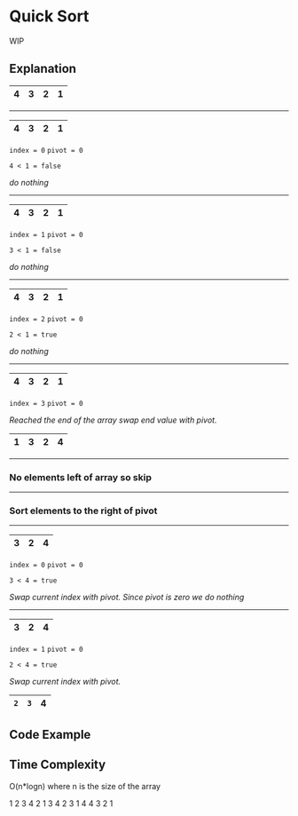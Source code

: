 # Quick Sort

WIP

## Explanation

| 4 | 3 | 2 | 1 |
|---|---|---|---|

---
| 4 | 3 | 2 | 1 |
|---|---|---|---|

`index = 0`
`pivot = 0`

`4 < 1 = false`

*do nothing*

---
| 4 | 3 | 2 | 1 |
|---|---|---|---|

`index = 1`
`pivot = 0`

`3 < 1 = false`

*do nothing*

---
| 4 | 3 | 2 | 1 |
|---|---|---|---|

`index = 2`
`pivot = 0`

`2 < 1 = true`

*do nothing*

---
| 4 | 3 | 2 | 1 |
|---|---|---|---|

`index = 3`
`pivot = 0`

*Reached the end of the array swap end value with pivot.*

| 1 | 3 | 2 | 4 |
|---|---|---|---|

---

### No elements left of array so skip

---

### Sort elements to the right of pivot

---

| 3 | 2 | 4 |
|---|---|---|

`index = 0`
`pivot = 0`

`3 < 4 = true`

*Swap current index with pivot. Since pivot is zero we do nothing*

---

| 3 | 2 | 4 |
|---|---|---|

`index = 1`
`pivot = 0`

`2 < 4 = true`

*Swap current index with pivot.*

| `2` | `3` | 4 |
|-----|-----|---|

## Code Example

## Time Complexity
O(n*logn) where n is the size of the array

1 2 3 4
2 1 3 4
2 3 1 4
4 3 2 1

